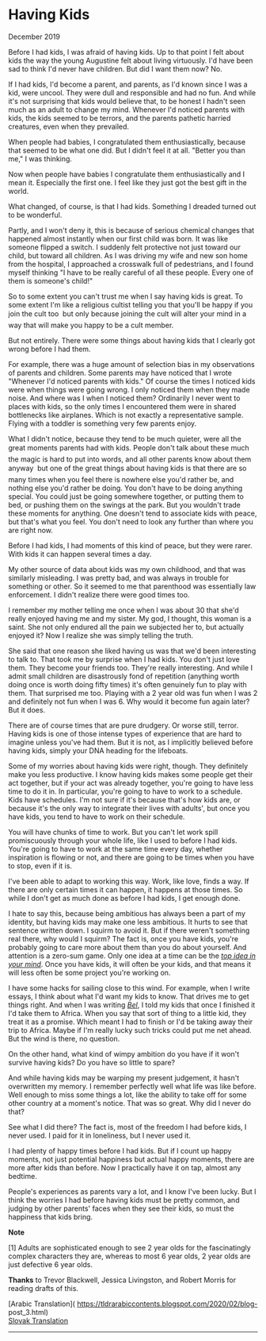 # Having Kids
  
  
  
  
December 2019  
  
Before I had kids, I was afraid of having kids. Up to that point I felt about
kids the way the young Augustine felt about living virtuously. I'd have been
sad to think I'd never have children. But did I want them now? No.  
  
If I had kids, I'd become a parent, and parents, as I'd known since I was a
kid, were uncool. They were dull and responsible and had no fun. And while
it's not surprising that kids would believe that, to be honest I hadn't seen
much as an adult to change my mind. Whenever I'd noticed parents with kids,
the kids seemed to be terrors, and the parents pathetic harried creatures,
even when they prevailed.  
  
When people had babies, I congratulated them enthusiastically, because that
seemed to be what one did. But I didn't feel it at all. "Better you than me,"
I was thinking.  
  
Now when people have babies I congratulate them enthusiastically and I mean
it. Especially the first one. I feel like they just got the best gift in the
world.  
  
What changed, of course, is that I had kids. Something I dreaded turned out to
be wonderful.  
  
Partly, and I won't deny it, this is because of serious chemical changes that
happened almost instantly when our first child was born. It was like someone
flipped a switch. I suddenly felt protective not just toward our child, but
toward all children. As I was driving my wife and new son home from the
hospital, I approached a crosswalk full of pedestrians, and I found myself
thinking "I have to be really careful of all these people. Every one of them
is someone's child!"  
  
So to some extent you can't trust me when I say having kids is great. To some
extent I'm like a religious cultist telling you that you'll be happy if you
join the cult too  but only because joining the cult will alter your mind in
a way that will make you happy to be a cult member.  
  
But not entirely. There were some things about having kids that I clearly got
wrong before I had them.  
  
For example, there was a huge amount of selection bias in my observations of
parents and children. Some parents may have noticed that I wrote "Whenever I'd
noticed parents with kids." Of course the times I noticed kids were when
things were going wrong. I only noticed them when they made noise. And where
was I when I noticed them? Ordinarily I never went to places with kids, so the
only times I encountered them were in shared bottlenecks like airplanes. Which
is not exactly a representative sample. Flying with a toddler is something
very few parents enjoy.  
  
What I didn't notice, because they tend to be much quieter, were all the great
moments parents had with kids. People don't talk about these much  the magic
is hard to put into words, and all other parents know about them anyway  but
one of the great things about having kids is that there are so many times when
you feel there is nowhere else you'd rather be, and nothing else you'd rather
be doing. You don't have to be doing anything special. You could just be going
somewhere together, or putting them to bed, or pushing them on the swings at
the park. But you wouldn't trade these moments for anything. One doesn't tend
to associate kids with peace, but that's what you feel. You don't need to look
any further than where you are right now.  
  
Before I had kids, I had moments of this kind of peace, but they were rarer.
With kids it can happen several times a day.  
  
My other source of data about kids was my own childhood, and that was
similarly misleading. I was pretty bad, and was always in trouble for
something or other. So it seemed to me that parenthood was essentially law
enforcement. I didn't realize there were good times too.  
  
I remember my mother telling me once when I was about 30 that she'd really
enjoyed having me and my sister. My god, I thought, this woman is a saint. She
not only endured all the pain we subjected her to, but actually enjoyed it?
Now I realize she was simply telling the truth.  
  
She said that one reason she liked having us was that we'd been interesting to
talk to. That took me by surprise when I had kids. You don't just love them.
They become your friends too. They're really interesting. And while I admit
small children are disastrously fond of repetition (anything worth doing once
is worth doing fifty times) it's often genuinely fun to play with them. That
surprised me too. Playing with a 2 year old was fun when I was 2 and
definitely not fun when I was 6. Why would it become fun again later? But it
does.  
  
There are of course times that are pure drudgery. Or worse still, terror.
Having kids is one of those intense types of experience that are hard to
imagine unless you've had them. But it is not, as I implicitly believed before
having kids, simply your DNA heading for the lifeboats.  
  
Some of my worries about having kids were right, though. They definitely make
you less productive. I know having kids makes some people get their act
together, but if your act was already together, you're going to have less time
to do it in. In particular, you're going to have to work to a schedule. Kids
have schedules. I'm not sure if it's because that's how kids are, or because
it's the only way to integrate their lives with adults', but once you have
kids, you tend to have to work on their schedule.  
  
You will have chunks of time to work. But you can't let work spill
promiscuously through your whole life, like I used to before I had kids.
You're going to have to work at the same time every day, whether inspiration
is flowing or not, and there are going to be times when you have to stop, even
if it is.  
  
I've been able to adapt to working this way. Work, like love, finds a way. If
there are only certain times it can happen, it happens at those times. So
while I don't get as much done as before I had kids, I get enough done.  
  
I hate to say this, because being ambitious has always been a part of my
identity, but having kids may make one less ambitious. It hurts to see that
sentence written down. I squirm to avoid it. But if there weren't something
real there, why would I squirm? The fact is, once you have kids, you're
probably going to care more about them than you do about yourself. And
attention is a zero-sum game. Only one idea at a time can be the [_top idea in
your mind_](top.html). Once you have kids, it will often be your kids, and
that means it will less often be some project you're working on.  
  
I have some hacks for sailing close to this wind. For example, when I write
essays, I think about what I'd want my kids to know. That drives me to get
things right. And when I was writing [_Bel_](bel.html), I told my kids that
once I finished it I'd take them to Africa. When you say that sort of thing to
a little kid, they treat it as a promise. Which meant I had to finish or I'd
be taking away their trip to Africa. Maybe if I'm really lucky such tricks
could put me net ahead. But the wind is there, no question.  
  
On the other hand, what kind of wimpy ambition do you have if it won't survive
having kids? Do you have so little to spare?  
  
And while having kids may be warping my present judgement, it hasn't
overwritten my memory. I remember perfectly well what life was like before.
Well enough to miss some things a lot, like the ability to take off for some
other country at a moment's notice. That was so great. Why did I never do
that?  
  
See what I did there? The fact is, most of the freedom I had before kids, I
never used. I paid for it in loneliness, but I never used it.  
  
I had plenty of happy times before I had kids. But if I count up happy
moments, not just potential happiness but actual happy moments, there are more
after kids than before. Now I practically have it on tap, almost any bedtime.  
  
People's experiences as parents vary a lot, and I know I've been lucky. But I
think the worries I had before having kids must be pretty common, and judging
by other parents' faces when they see their kids, so must the happiness that
kids bring.  
  
  
  
  
  
  
  
  
  
**Note**  
  
[1] Adults are sophisticated enough to see 2 year olds for the fascinatingly
complex characters they are, whereas to most 6 year olds, 2 year olds are just
defective 6 year olds.  
  
  
  
 **Thanks** to Trevor Blackwell, Jessica Livingston, and Robert Morris for
reading drafts of this.  
  
  
  
  
[Arabic Translation]( https://tldrarabiccontents.blogspot.com/2020/02/blog-
post_3.html)  
[Slovak Translation](https://otcom.sk/paul-graham-mat-deti/)  
  
  
  
  

* * *

